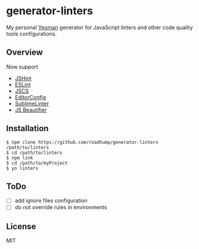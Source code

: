 # generator-linters 

My personal [Yeoman](http://yeoman.io) generator for JavaScript linters and other code quality tools configurations.

## Overview

Now support

* [JSHint](http://jshint.com)
* [ESLint](http://eslint.org)
* [JSCS](https://github.com/mdevils/node-jscs)
* [EditorConfig](http://editorconfig.org)
* [SublimeLinter](http://sublimelinter.readthedocs.org)
* [JS Beautifier](http://jsbeautifier.org)

## Installation

```
$ npm clone https://github.com/roadhump/generator-linters /path/to/linters
$ cd /path/to/linters
$ npm link
$ cd /path/to/myProject
$ yo linters
```

## ToDo

- [ ] add ignore files configuration
- [ ] do not override rules in environments

## License

MIT

